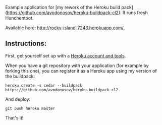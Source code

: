Example application for [my rework of the Heroku build pack] (https://github.com/avodonosov/heroku-buildpack-cl2).
It runs fresh Hunchentoot. 

Available here: http://rocky-island-7243.herokuapp.com/.

## Instructions:
First, get yourself set up with a [Heroku account and tools](http://devcenter.heroku.com/articles/quickstart).

When you have a git repository with your application (for example by forking this one),
you can register it as a Heroku app using my version of the buildpack:

    heroku create -s cedar --buildpack https://github.com/avodonosov/heroku-buildpack-cl2

And deploy:

    git push heroku master

That's it!
